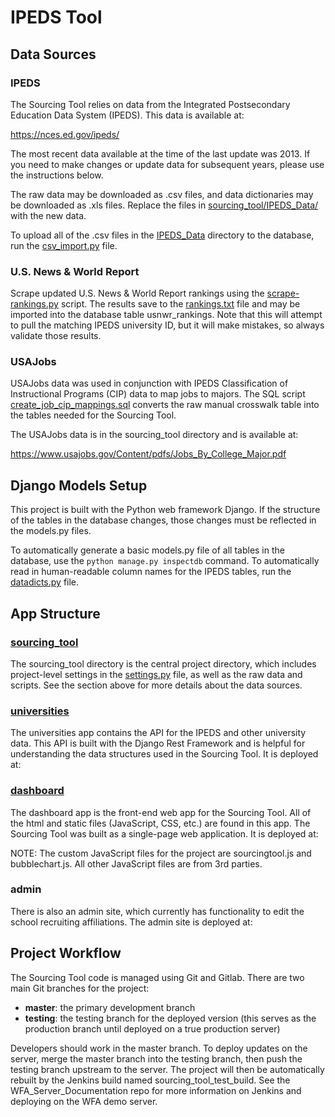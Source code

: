 IPEDS Tool
===========================================

Data Sources
-------------

### IPEDS

The Sourcing Tool relies on data from the Integrated Postsecondary Education
Data System (IPEDS). This data is available at:

https://nces.ed.gov/ipeds/

The most recent data available at the time of the last update was 2013.
If you need to make changes or update data for subsequent years, please use
the instructions below.

The raw data may be downloaded as .csv files, and data dictionaries may be 
downloaded as .xls files. Replace the files in 
[sourcing_tool/IPEDS_Data/](sourcing_tool/IPEDS_Data/) with the new data.

To upload all of the .csv files in the [IPEDS_Data](sourcing_tool/IPEDS_Data/) 
directory to the database, run the 
[csv_import.py](sourcing_tool/csv_import.py) file.

### U.S. News & World Report

Scrape updated U.S. News & World Report rankings using the
[scrape-rankings.py](sourcing_tool/rankings/scrape_rankings.py) script. The 
results save to the [rankings.txt](sourcing_tool/rankings/rankings.txt) file 
and may be imported into the database table usnwr_rankings. Note that this will 
attempt to pull the matching IPEDS university ID, but it will make mistakes, so 
always validate those results.

### USAJobs

USAJobs data was used in conjunction with IPEDS Classification of Instructional
Programs (CIP) data to map jobs to majors. The SQL script
[create_job_cip_mappings.sql](sourcing_tool/sql/create_job_cip_mappings.sql) 
converts the raw manual crosswalk table into the tables needed for the 
Sourcing Tool.

The USAJobs data is in the sourcing_tool directory and is available at:

https://www.usajobs.gov/Content/pdfs/Jobs_By_College_Major.pdf

Django Models Setup
--------------------

This project is built with the Python web framework Django. If the structure
of the tables in the database changes, those changes must be reflected in the
models.py files.

To automatically generate a basic models.py file of all tables in the
database, use the `python manage.py inspectdb` command. To automatically read
in human-readable column names for the IPEDS tables, run the 
[datadicts.py](sourcing_tool/datadicts.py) file.

App Structure
--------------

### [sourcing_tool](sourcing_tool/)

The sourcing_tool directory is the central project directory, which includes
project-level settings in the [settings.py](sourcing_tool/settings.py) file, as 
well as the raw data and scripts. See the section above for more details about 
the data sources.

### [universities](universities/)

The universities app contains the API for the IPEDS and other university data.
This API is built with the Django Rest Framework and is helpful for
understanding the data structures used in the Sourcing Tool. It is deployed at:


### [dashboard](dashboard/)

The dashboard app is the front-end web app for the Sourcing Tool. All of the
html and static files (JavaScript, CSS, etc.) are found in this app. The
Sourcing Tool was built as a single-page web application. It is deployed at:


NOTE: The custom JavaScript files for the project are sourcingtool.js and
bubblechart.js. All other JavaScript files are from 3rd parties.

### admin

There is also an admin site, which currently has functionality to edit the 
school recruiting affiliations. The admin site is deployed at:


Project Workflow
-----------------

The Sourcing Tool code is managed using Git and Gitlab. There are two main Git
branches for the project:

- **master**: the primary development branch
- **testing**: the testing branch for the deployed version (this serves as the
  production branch until deployed on a true production server)

Developers should work in the master branch. To deploy updates on the server, 
merge the master branch into the testing branch, then push the testing branch 
upstream to the server. The project will then be automatically rebuilt by the 
Jenkins build named sourcing_tool_test_build. See the WFA_Server_Documentation 
repo for more information on Jenkins and deploying on the WFA demo server.

